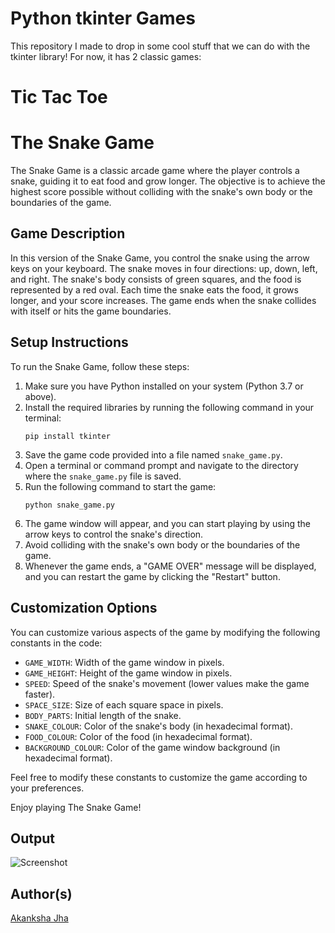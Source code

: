 # Python tkinter Games

This repository I made to drop in some cool stuff that we can do with the tkinter library! 
For now, it has 2 classic games:

# Tic Tac Toe

# The Snake Game

The Snake Game is a classic arcade game where the player controls a snake, guiding it to eat food and grow longer. The objective is to achieve the highest score possible without colliding with the snake's own body or the boundaries of the game.

## Game Description
In this version of the Snake Game, you control the snake using the arrow keys on your keyboard. The snake moves in four directions: up, down, left, and right. The snake's body consists of green squares, and the food is represented by a red oval. Each time the snake eats the food, it grows longer, and your score increases. The game ends when the snake collides with itself or hits the game boundaries.

## Setup Instructions
To run the Snake Game, follow these steps:

1. Make sure you have Python installed on your system (Python 3.7 or above).
2. Install the required libraries by running the following command in your terminal:
   ```
   pip install tkinter
   ```
3. Save the game code provided into a file named `snake_game.py`.
4. Open a terminal or command prompt and navigate to the directory where the `snake_game.py` file is saved.
5. Run the following command to start the game:
   ```
   python snake_game.py
   ```
6. The game window will appear, and you can start playing by using the arrow keys to control the snake's direction.
7. Avoid colliding with the snake's own body or the boundaries of the game.
8. Whenever the game ends, a "GAME OVER" message will be displayed, and you can restart the game by clicking the "Restart" button.

## Customization Options
You can customize various aspects of the game by modifying the following constants in the code:

- `GAME_WIDTH`: Width of the game window in pixels.
- `GAME_HEIGHT`: Height of the game window in pixels.
- `SPEED`: Speed of the snake's movement (lower values make the game faster).
- `SPACE_SIZE`: Size of each square space in pixels.
- `BODY_PARTS`: Initial length of the snake.
- `SNAKE_COLOUR`: Color of the snake's body (in hexadecimal format).
- `FOOD_COLOUR`: Color of the food (in hexadecimal format).
- `BACKGROUND_COLOUR`: Color of the game window background (in hexadecimal format).

Feel free to modify these constants to customize the game according to your preferences.

Enjoy playing The Snake Game!

## Output
![Screenshot](https://github.com/username/repository/raw/branch/path/to/Screenshot%202023-05-25%20122921.png)


## Author(s)

[Akanksha Jha](https://github.com/Akanksha-202) 

